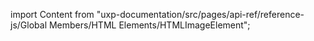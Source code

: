 
import Content from "uxp-documentation/src/pages/api-ref/reference-js/Global Members/HTML Elements/HTMLImageElement";

<Content query="product=xd"/>
